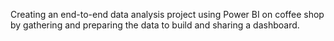 Creating an end-to-end data analysis project using Power BI on coffee shop by gathering and preparing the data to build and sharing a dashboard.
